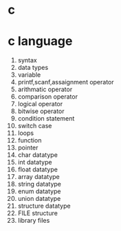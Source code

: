 # c
<h1> c language </h1>
<ol>
<li>syntax</li>
<li>data types</li>
<li>variable</li>
<li>printf,scanf,assaignment operator</li>
<li>arithmatic operator</li>
<Li>comparison operator</li>
<Li> logical operator</li>
<Li>bitwise operator</li>
<Li>condition statement</li>
<Li>switch case</li>
<Li>loops</li>
<Li>function</li>
<Li>pointer</li>
<Li>char datatype</li>
<Li>int datatype</li>
<Li>float datatype</li>
<Li>array datatype</li>
<Li>string datatype</li>
<Li>enum datatype</li>
<Li>union datatype</li>
<Li>structure datatype</li>
<Li>FILE structure </li>
<Li>library files</li>
</ol>
